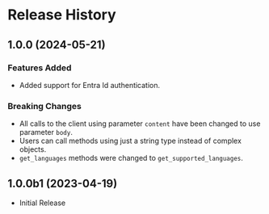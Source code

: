 # Release History

## 1.0.0 (2024-05-21)

### Features Added
  - Added support for Entra Id authentication.

### Breaking Changes

  - All calls to the client using parameter `content` have been changed to use parameter `body`.
  - Users can call methods using just a string type instead of complex objects.
  - `get_languages` methods were changed to `get_supported_languages`.

## 1.0.0b1 (2023-04-19)

  - Initial Release
